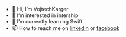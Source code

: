 - 👋 Hi, I’m VojtechKarger
- 👀 I’m interested in intership
- 🌱 I’m currently learning Swift
- 📫 How to reach me on [linkedin](https://www.linkedin.com/in/vojtěch-karger-3972b4213/) or [facebook](https://www.facebook.com/vojtech.karger/)

<!---
VojtechKarger/VojtechKarger is a ✨ special ✨ repository because its `README.md` (this file) appears on your GitHub profile.
You can click the Preview link to take a look at your changes.
--->
